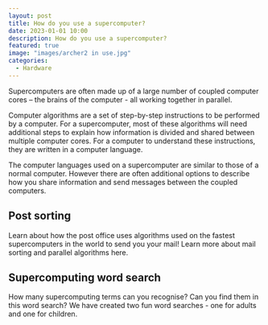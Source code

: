 ```yaml
---
layout: post
title: How do you use a supercomputer?
date: 2023-01-01 10:00
description: How do you use a supercomputer?
featured: true
image: "images/archer2 in use.jpg"
categories: 
  - Hardware
---
```



Supercomputers are often made up of a large number of coupled computer cores – the brains of the computer - all working together in parallel.

Computer algorithms are a set of step-by-step instructions to be performed by a computer. For a supercomputer, most of these algorithms will need additional steps to explain how information is divided and shared between multiple computer cores. For a computer to understand these instructions, they are written in a computer language.

The computer languages used on a supercomputer are similar to those of a normal computer. However there are often additional options to describe how you share information and send messages between the coupled computers. 

## Post sorting

Learn about how the post office uses algorithms used on the fastest supercomputers in the world to send you your mail! Learn more about mail sorting and parallel algorithms here.

## Supercomputing word search

How many supercomputing terms can you recognise? Can you find them in this word search? We have created two fun word searches - one for adults and one for children.
